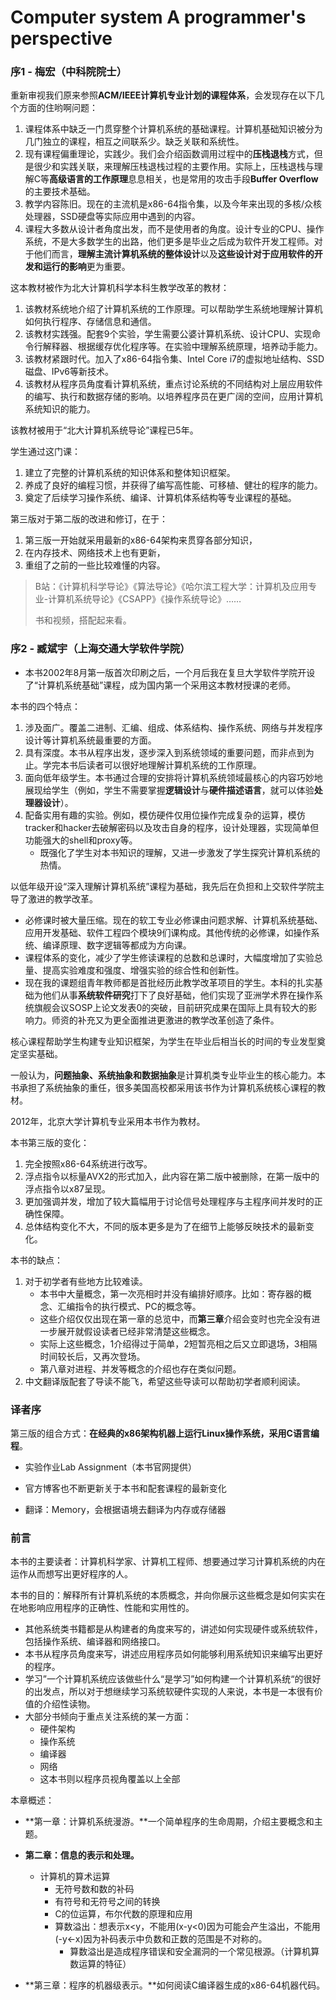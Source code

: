 # Computer system A programmer's perspective

### 序1 - 梅宏（中科院院士）

重新审视我们原来参照**ACM/IEEE计算机专业计划的课程体系**，会发现存在以下几个方面的住哟啊问题：

1. 课程体系中缺乏一门贯穿整个计算机系统的基础课程。计算机基础知识被分为几门独立的课程，相互之间联系少。缺乏关联和系统性。
2. 现有课程偏重理论，实践少。我们会介绍函数调用过程中的**压栈退栈**方式，但是很少和实践关联，来理解压栈退栈过程的主要作用。实际上，压栈退栈与理解C等**高级语言的工作原理**息息相关，也是常用的攻击手段**Buffer Overflow**的主要技术基础。
3. 教学内容陈旧。现在的主流机是x86-64指令集，以及今年来出现的多核/众核处理器，SSD硬盘等实际应用中遇到的内容。
4. 课程大多数从设计者角度出发，而不是使用者的角度。设计专业的CPU、操作系统，不是大多数学生的出路，他们更多是毕业之后成为软件开发工程师。对于他们而言，**理解主流计算机系统的整体设计**以及**这些设计对于应用软件的开发和运行的影响**更为重要。

这本教材被作为北大计算机科学本科生教学改革的教材：

1. 该教材系统地介绍了计算机系统的工作原理。可以帮助学生系统地理解计算机如何执行程序、存储信息和通信。
2. 该教材实践强。配套9个实验，学生需要公婆计算机系统、设计CPU、实现命令行解释器、根据缓存优化程序等。在实验中理解系统原理，培养动手能力。
3. 该教材紧跟时代。加入了x86-64指令集、Intel Core i7的虚拟地址结构、SSD磁盘、IPv6等新技术。
4. 该教材从程序员角度看计算机系统，重点讨论系统的不同结构对上层应用软件的编写、执行和数据存储的影响。以培养程序员在更广阔的空间，应用计算机系统知识的能力。

该教材被用于“北大计算机系统导论”课程已5年。

学生通过这门课：

1. 建立了完整的计算机系统的知识体系和整体知识框架。
2. 养成了良好的编程习惯，并获得了编写高性能、可移植、健壮的程序的能力。
3. 奠定了后续学习操作系统、编译、计算机体系结构等专业课程的基础。

第三版对于第二版的改进和修订，在于：

1. 第三版一开始就采用最新的x86-64架构来贯穿各部分知识，
2. 在内存技术、网络技术上也有更新，
3. 重组了之前的一些比较难懂的内容。

> B站：《计算机科学导论》《算法导论》《哈尔滨工程大学：计算机及应用专业-计算机系统导论》《CSAPP》《操作系统导论》……
>
> 书和视频，搭配起来看。

### 序2 - 臧斌宇（上海交通大学软件学院）

* 本书2002年8月第一版首次印刷之后，一个月后我在复旦大学软件学院开设了“计算机系统基础”课程，成为国内第一个采用这本教材授课的老师。

本书的四个特点：

1. 涉及面广。覆盖二进制、汇编、组成、体系结构、操作系统、网络与并发程序设计等计算机系统最重要的方面。
2. 具有深度。本书从程序出发，逐步深入到系统领域的重要问题，而非点到为止。学完本书后读者可以很好地理解计算机系统的工作原理。
3. 面向低年级学生。本书通过合理的安排将计算机系统领域最核心的内容巧妙地展现给学生（例如，学生不需要掌握**逻辑设计**与**硬件描述语言**，就可以体验**处理器设计**）。
4. 配备实用有趣的实验。例如，模仿硬件仅用位操作完成复杂的运算，模仿tracker和hacker去破解密码以及攻击自身的程序，设计处理器，实现简单但功能强大的shell和proxy等。
   * 既强化了学生对本书知识的理解，又进一步激发了学生探究计算机系统的热情。

以低年级开设“深入理解计算机系统”课程为基础，我先后在负担和上交软件学院主导了激进的教学改革。

* 必修课时被大量压缩。现在的软工专业必修课由问题求解、计算机系统基础、应用开发基础、软件工程四个模块9们课构成。其他传统的必修课，如操作系统、编译原理、数字逻辑等都成为方向课。
* 课程体系的变化，减少了学生修读课程的总数和总课时，大幅度增加了实验总量、提高实验难度和强度、增强实验的综合性和创新性。
* 现在我的课题组青年教师都是首批经历此教学改革项目的学生。本科的扎实基础为他们从事**系统软件研究**打下了良好基础，他们实现了亚洲学术界在操作系统旗舰会议SOSP上论文发表0的突破，目前研究成果在国际上具有较大的影响力。师资的补充又为更全面推进更激进的教学改革创造了条件。

核心课程帮助学生构建专业知识框架，为学生在毕业后相当长的时间的专业发型奠定坚实基础。

一般认为，**问题抽象、系统抽象和数据抽象**是计算机类专业毕业生的核心能力。本书承担了系统抽象的重任，很多美国高校都采用该书作为计算机系统核心课程的教材。

2012年，北京大学计算机专业采用本书作为教材。

本书第三版的变化：

1. 完全按照x86-64系统进行改写。
2. 浮点指令以标量AVX2的形式加入，此内容在第二版中被删除，在第一版中的浮点指令以x87呈现。
3. 更加强调并发，增加了较大篇幅用于讨论信号处理程序与主程序间并发时的正确性保障。
4. 总体结构变化不大，不同的版本更多是为了在细节上能够反映技术的最新变化。

本书的缺点：

1. 对于初学者有些地方比较难读。
   * 本书中大量概念，第一次亮相时并没有编排好顺序。比如：寄存器的概念、汇编指令的执行模式、PC的概念等。
   * 这些介绍仅仅出现在第一章的总览中，而**第三章**介绍会变时也完全没有进一步展开就假设读者已经非常清楚这些概念。
   * 实际上这些概念，1介绍得过于简单，2短暂亮相之后又立即退场，3相隔时间较长后，又再次登场。
   * 第八章对进程、并发等概念的介绍也存在类似问题。
2. 中文翻译版配套了导读不能飞，希望这些导读可以帮助初学者顺利阅读。

### 译者序

第三版的组合方式：**在经典的x86架构机器上运行Linux操作系统，采用C语言编程**。

* 实验作业Lab Assignment（本书官网提供）
* 官方博客也不断更新关于本书和配套课程的最新变化

* 翻译：Memory，会根据语境去翻译为内存或存储器

### 前言

本书的主要读者：计算机科学家、计算机工程师、想要通过学习计算机系统的内在运作从而想写出更好程序的人。

本书的目的：解释所有计算机系统的本质概念，并向你展示这些概念是如何实实在在地影响应用程序的正确性、性能和实用性的。

* 其他系统类书籍都是从构建者的角度来写的，讲述如何实现硬件或系统软件，包括操作系统、编译器和网络接口。
* 本书从程序员角度来写，讲述应用程序员如何能够利用系统知识来编写出更好的程序。
* 学习”一个计算机系统应该做些什么“是学习”如何构建一个计算机系统“的很好的出发点，所以对于想继续学习系统软硬件实现的人来说，本书是一本很有价值的介绍性读物。
* 大部分书倾向于重点关注系统的某一方面：
  * 硬件架构
  * 操作系统
  * 编译器
  * 网络
  * 这本书则以程序员视角覆盖以上全部

本章概述：

* **第一章：计算机系统漫游。**一个简单程序的生命周期，介绍主要概念和主题。
* **第二章：信息的表示和处理。**
  * 计算机的算术运算
    * 无符号数和数的补码
    * 有符号和无符号之间的转换
    * C的位运算，布尔代数的原理和应用
    * 算数溢出：想表示x<y，不能用(x-y<0)因为可能会产生溢出，不能用(-y<-x)因为补码表示中负数和正数的范围是不对称的。
      * 算数溢出是造成程序错误和安全漏洞的一个常见根源。（计算机算数运算的特征）

* **第三章：程序的机器级表示。**如何阅读C编译器生成的x86-64机器代码。

